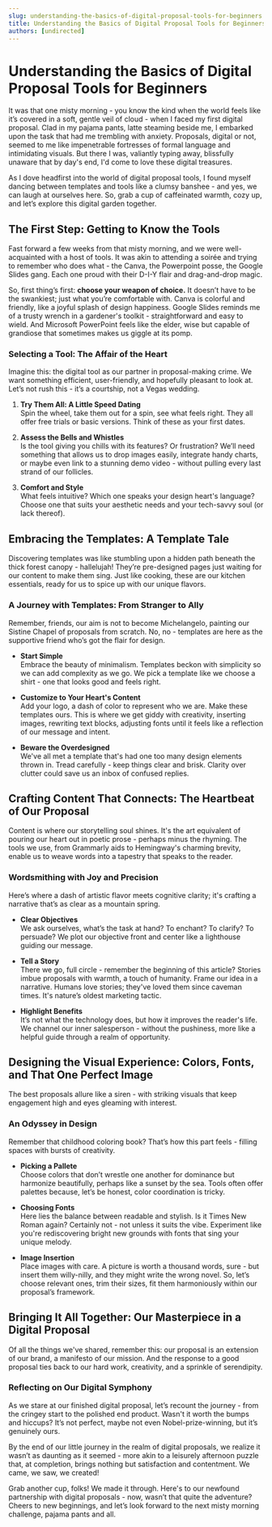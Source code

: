 ```yaml
---
slug: understanding-the-basics-of-digital-proposal-tools-for-beginners
title: Understanding the Basics of Digital Proposal Tools for Beginners
authors: [undirected]
---
```



# Understanding the Basics of Digital Proposal Tools for Beginners

It was that one misty morning - you know the kind when the world feels like it’s covered in a soft, gentle veil of cloud - when I faced my first digital proposal. Clad in my pajama pants, latte steaming beside me, I embarked upon the task that had me trembling with anxiety. Proposals, digital or not, seemed to me like impenetrable fortresses of formal language and intimidating visuals. But there I was, valiantly typing away, blissfully unaware that by day's end, I'd come to love these digital treasures.

As I dove headfirst into the world of digital proposal tools, I found myself dancing between templates and tools like a clumsy banshee - and yes, we can laugh at ourselves here. So, grab a cup of caffeinated warmth, cozy up, and let’s explore this digital garden together.

## The First Step: Getting to Know the Tools

Fast forward a few weeks from that misty morning, and we were well-acquainted with a host of tools. It was akin to attending a soirée and trying to remember who does what - the Canva, the Powerpoint posse, the Google Slides gang. Each one proud with their D-I-Y flair and drag-and-drop magic.

So, first thing’s first: **choose your weapon of choice.** It doesn’t have to be the swankiest; just what you’re comfortable with. Canva is colorful and friendly, like a joyful splash of design happiness. Google Slides reminds me of a trusty wrench in a gardener's toolkit - straightforward and easy to wield. And Microsoft PowerPoint feels like the elder, wise but capable of grandiose that sometimes makes us giggle at its pomp.

### Selecting a Tool: The Affair of the Heart

Imagine this: the digital tool as our partner in proposal-making crime. We want something efficient, user-friendly, and hopefully pleasant to look at. Let’s not rush this - it’s a courtship, not a Vegas wedding.

1. **Try Them All: A Little Speed Dating**  
   Spin the wheel, take them out for a spin, see what feels right. They all offer free trials or basic versions. Think of these as your first dates.

2. **Assess the Bells and Whistles**  
   Is the tool giving you chills with its features? Or frustration? We’ll need something that allows us to drop images easily, integrate handy charts, or maybe even link to a stunning demo video - without pulling every last strand of our follicles.

3. **Comfort and Style**  
   What feels intuitive? Which one speaks your design heart's language? Choose one that suits your aesthetic needs and your tech-savvy soul (or lack thereof).

## Embracing the Templates: A Template Tale

Discovering templates was like stumbling upon a hidden path beneath the thick forest canopy - hallelujah! They’re pre-designed pages just waiting for our content to make them sing. Just like cooking, these are our kitchen essentials, ready for us to spice up with our unique flavors.

### A Journey with Templates: From Stranger to Ally

Remember, friends, our aim is not to become Michelangelo, painting our Sistine Chapel of proposals from scratch. No, no - templates are here as the supportive friend who’s got the flair for design. 

- **Start Simple**  
  Embrace the beauty of minimalism. Templates beckon with simplicity so we can add complexity as we go. We pick a template like we choose a shirt - one that looks good and feels right. 

- **Customize to Your Heart's Content**  
  Add your logo, a dash of color to represent who we are. Make these templates ours. This is where we get giddy with creativity, inserting images, rewriting text blocks, adjusting fonts until it feels like a reflection of our message and intent.

- **Beware the Overdesigned**  
  We've all met a template that's had one too many design elements thrown in. Tread carefully - keep things clear and brisk. Clarity over clutter could save us an inbox of confused replies.
  
## Crafting Content That Connects: The Heartbeat of Our Proposal

Content is where our storytelling soul shines. It's the art equivalent of pouring our heart out in poetic prose - perhaps minus the rhyming. The tools we use, from Grammarly aids to Hemingway's charming brevity, enable us to weave words into a tapestry that speaks to the reader.

### Wordsmithing with Joy and Precision

Here’s where a dash of artistic flavor meets cognitive clarity; it's crafting a narrative that’s as clear as a mountain spring. 

- **Clear Objectives**  
  We ask ourselves, what’s the task at hand? To enchant? To clarify? To persuade? We plot our objective front and center like a lighthouse guiding our message.

- **Tell a Story**  
  There we go, full circle - remember the beginning of this article? Stories imbue proposals with warmth, a touch of humanity. Frame our idea in a narrative. Humans love stories; they've loved them since caveman times. It's nature’s oldest marketing tactic.

- **Highlight Benefits**  
  It’s not what the technology does, but how it improves the reader's life. We channel our inner salesperson - without the pushiness, more like a helpful guide through a realm of opportunity.
  
## Designing the Visual Experience: Colors, Fonts, and That One Perfect Image

The best proposals allure like a siren - with striking visuals that keep engagement high and eyes gleaming with interest. 

### An Odyssey in Design

Remember that childhood coloring book? That’s how this part feels - filling spaces with bursts of creativity.

- **Picking a Pallete**  
  Choose colors that don’t wrestle one another for dominance but harmonize beautifully, perhaps like a sunset by the sea. Tools often offer palettes because, let’s be honest, color coordination is tricky.

- **Choosing Fonts**  
  Here lies the balance between readable and stylish. Is it Times New Roman again? Certainly not - not unless it suits the vibe. Experiment like you're rediscovering bright new grounds with fonts that sing your unique melody.

- **Image Insertion**  
  Place images with care. A picture is worth a thousand words, sure - but insert them willy-nilly, and they might write the wrong novel. So, let’s choose relevant ones, trim their sizes, fit them harmoniously within our proposal’s framework.

## Bringing It All Together: Our Masterpiece in a Digital Proposal 

Of all the things we've shared, remember this: our proposal is an extension of our brand, a manifesto of our mission. And the response to a good proposal ties back to our hard work, creativity, and a sprinkle of serendipity.

### Reflecting on Our Digital Symphony

As we stare at our finished digital proposal, let’s recount the journey - from the cringey start to the polished end product. Wasn't it worth the bumps and hiccups? It’s not perfect, maybe not even Nobel-prize-winning, but it’s genuinely ours.

By the end of our little journey in the realm of digital proposals, we realize it wasn’t as daunting as it seemed - more akin to a leisurely afternoon puzzle that, at completion, brings nothing but satisfaction and contentment. We came, we saw, we created!

Grab another cup, folks! We made it through. Here's to our newfound partnership with digital proposals - now, wasn’t that quite the adventure? Cheers to new beginnings, and let’s look forward to the next misty morning challenge, pajama pants and all.